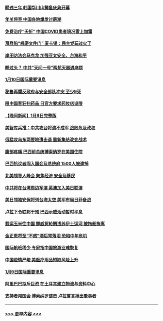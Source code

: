 #### [睽违三年 韩国华川山鳟鱼庆典开幕](../pages/prog202/a103622006.md?t=01110343) 
#### [年关将至 中国各地爆发讨薪潮](../pages/prog202/a103621767.md?t=01110343) 
#### [免费治疗“夭折” 中国COVID患者境况雪上加霜](../pages/prog202/a103621728.md?t=01110343) 
#### [拜登陷“机密文件门” 麦卡锡：民主党玩过火了](../pages/prog202/a103621736.md?t=01110343) 
#### [岸田访法会马克龙 加强亚太安全、台海和平](../pages/prog202/a103621760.md?t=01110343) 
#### [睡过头？ 中共“天问一号”两航天器遇麻烦](../pages/prog202/a103621741.md?t=01110343) 
#### [1月10日国际重要讯息](../pages/prog202/a103621758.md?t=01110343) 
#### [秘鲁再爆反政府与安全部队冲突 至少9死](../pages/prog202/a103621554.md?t=01110343) 
#### [阻中国客狂扫药品 日官方要求药妆店设限](../pages/prog202/a103621540.md?t=01110343) 
#### [【晚间新闻】1月9日完整版](../pages/prog202/a103621468.md?t=01110343) 
#### [美智库兵推：中共攻台将溃不成军 战败危及政权](../pages/prog202/a103621430.md?t=01110343) 
#### [俄猛攻乌东两要地遭击退 重新集结改变战术](../pages/prog202/a103621420.md?t=01110343) 
#### [腹部疼痛 巴西前总统博索纳罗在美国住院](../pages/prog202/a103621343.md?t=01110343) 
#### [巴西抗议者闯入国会及总统府 1500人被逮捕](../pages/prog202/a103621349.md?t=01110343) 
#### [北美领导人峰会 聚焦经济 安全及移民](../pages/prog202/a103621340.md?t=01110343) 
#### [中共将在台湾周边军演 英澳加入美日联演](../pages/prog202/a103621255.md?t=01110343) 
#### [美日领袖安保将列台海太空 美军布局日菲备战](../pages/prog202/a103621116.md?t=01110343) 
#### [卢拉下令联邦干预 巴西示威活动暂时平息](../pages/prog202/a103621113.md?t=01110343) 
#### [载运玉米往中国 挪威货轮搁浅苏伊士运河 被拖船拖离](../pages/prog202/a103620859.md?t=01110343) 
#### [金正恩将至“不惑”酒后常落泪 恐陷中年危机](../pages/prog202/a103620801.md?t=01110343) 
#### [国际航班稀少 专家指中国旅游业难恢复](../pages/prog202/a103620793.md?t=01110343) 
#### [中国疫情严峻 美医疗用品短缺风险上升](../pages/prog202/a103620790.md?t=01110343) 
#### [1月9日国际重要讯息](../pages/prog202/a103620821.md?t=01110343) 
#### [阿里巴巴拟斥巨资 在土耳其建立物流与资料中心](../pages/prog202/a103620711.md?t=01110343) 
#### [支持者闯国会 博索纳罗谴责 卢拉誓言揪出肇事者](../pages/prog202/a103620641.md?t=01110343) 

----
#### [ >>> 更早内容 <<< ](../indexes/prog202-earlier.md)
